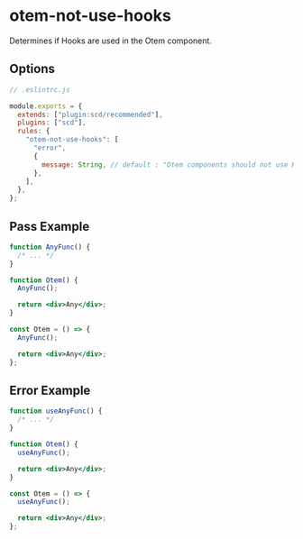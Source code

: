 # otem-not-use-hooks

Determines if Hooks are used in the Otem component.

## Options

```js
// .eslintrc.js

module.exports = {
  extends: ["plugin:scd/recommended"],
  plugins: ["scd"],
  rules: {
    "otem-not-use-hooks": [
      "error",
      {
        message: String, // default : "Otem components should not use Hooks"
      },
    ],
  },
};
```

## Pass Example

```jsx
function AnyFunc() {
  /* ... */
}

function Otem() {
  AnyFunc();

  return <div>Any</div>;
}

const Otem = () => {
  AnyFunc();

  return <div>Any</div>;
};
```

## Error Example

```jsx
function useAnyFunc() {
  /* ... */
}

function Otem() {
  useAnyFunc();

  return <div>Any</div>;
}

const Otem = () => {
  useAnyFunc();

  return <div>Any</div>;
};
```
